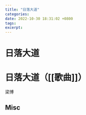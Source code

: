 ```yaml
---
title: "日落大道"
categories: 
date: 2022-10-30 18:31:02 +0800
tags: 
excerpt: 
---
```



# 日落大道






# 日落大道（[[歌曲]]）

梁博

## Misc


